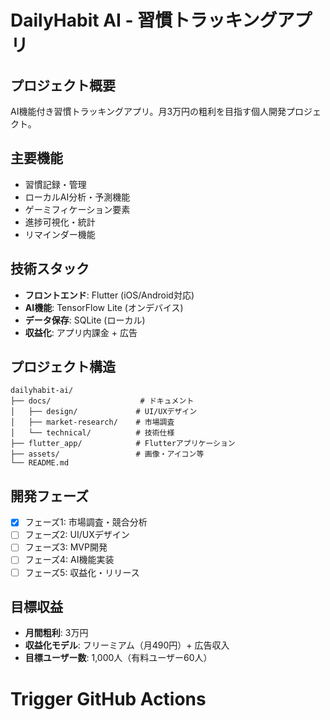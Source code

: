 # DailyHabit AI - 習慣トラッキングアプリ

## プロジェクト概要
AI機能付き習慣トラッキングアプリ。月3万円の粗利を目指す個人開発プロジェクト。

## 主要機能
- 習慣記録・管理
- ローカルAI分析・予測機能
- ゲーミフィケーション要素
- 進捗可視化・統計
- リマインダー機能

## 技術スタック
- **フロントエンド**: Flutter (iOS/Android対応)
- **AI機能**: TensorFlow Lite (オンデバイス)
- **データ保存**: SQLite (ローカル)
- **収益化**: アプリ内課金 + 広告

## プロジェクト構造
```
dailyhabit-ai/
├── docs/                    # ドキュメント
│   ├── design/             # UI/UXデザイン
│   ├── market-research/    # 市場調査
│   └── technical/          # 技術仕様
├── flutter_app/            # Flutterアプリケーション
├── assets/                 # 画像・アイコン等
└── README.md
```

## 開発フェーズ
- [x] フェーズ1: 市場調査・競合分析
- [ ] フェーズ2: UI/UXデザイン
- [ ] フェーズ3: MVP開発
- [ ] フェーズ4: AI機能実装
- [ ] フェーズ5: 収益化・リリース

## 目標収益
- **月間粗利**: 3万円
- **収益化モデル**: フリーミアム（月490円）+ 広告収入
- **目標ユーザー数**: 1,000人（有料ユーザー60人） 

# Trigger GitHub Actions 